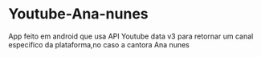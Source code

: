 # Youtube-Ana-nunes
App feito em android que usa API Youtube data v3 para retornar um canal especifico da plataforma,no caso a cantora Ana nunes 
